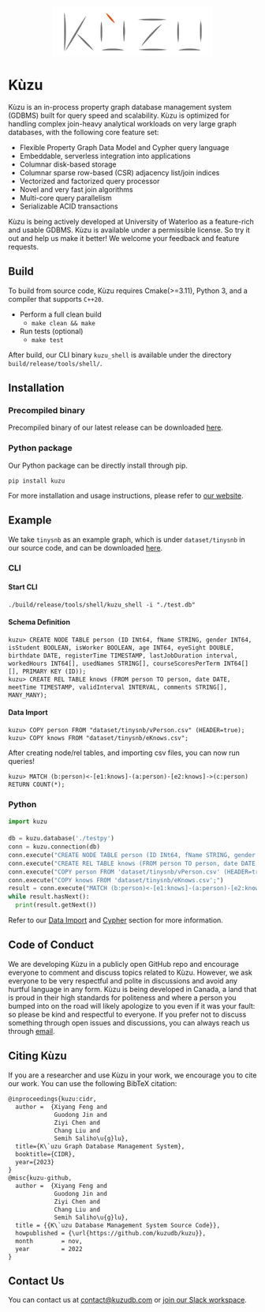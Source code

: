 <div align="center">
  <img src="/logo/kuzu-logo.png" height="100">
</div>

# Kùzu
Kùzu is an in-process property graph database management system (GDBMS) built for query speed and scalability. Kùzu is optimized for handling complex join-heavy analytical workloads on very large graph databases, with the following core feature set:

- Flexible Property Graph Data Model and Cypher query language
- Embeddable, serverless integration into applications 
- Columnar disk-based storage
- Columnar sparse row-based (CSR) adjacency list/join indices
- Vectorized and factorized query processor
- Novel and very fast join algorithms
- Multi-core query parallelism
- Serializable ACID transactions

Kùzu is being actively developed at University of Waterloo as a feature-rich and usable GDBMS. Kùzu is available under a permissible license. So try it out and help us make it better! We welcome your feedback and feature requests.

## Build
To build from source code, Kùzu requires Cmake(>=3.11), Python 3, and a compiler that supports `C++20`.
- Perform a full clean build
  - `make clean && make`
- Run tests (optional)
  - `make test`

After build, our CLI binary `kuzu_shell` is available under the directory `build/release/tools/shell/`.

## Installation
### Precompiled binary
Precompiled binary of our latest release can be downloaded [here](https://github.com/kuzudb/kuzu/releases/tag/0.0.1).  
### Python package
Our Python package can be directly install through pip.
```
pip install kuzu
```


For more installation and usage instructions, please refer to [our website](https://kuzudb.com/).

## Example
We take `tinysnb` as an example graph, which is under `dataset/tinysnb` in our source code, and can be downloaded [here](https://github.com/kuzudb/kuzu/tree/master/dataset/tinysnb).

### CLI
#### Start CLI
```
./build/release/tools/shell/kuzu_shell -i "./test.db"
```
#### Schema Definition
```cypher
kuzu> CREATE NODE TABLE person (ID INt64, fName STRING, gender INT64, isStudent BOOLEAN, isWorker BOOLEAN, age INT64, eyeSight DOUBLE, birthdate DATE, registerTime TIMESTAMP, lastJobDuration interval, workedHours INT64[], usedNames STRING[], courseScoresPerTerm INT64[][], PRIMARY KEY (ID));
kuzu> CREATE REL TABLE knows (FROM person TO person, date DATE, meetTime TIMESTAMP, validInterval INTERVAL, comments STRING[], MANY_MANY);
```

#### Data Import
```cypher
kuzu> COPY person FROM "dataset/tinysnb/vPerson.csv" (HEADER=true);
kuzu> COPY knows FROM "dataset/tinysnb/eKnows.csv";
```

After creating node/rel tables, and importing csv files, you can now run queries!
```cypher
kuzu> MATCH (b:person)<-[e1:knows]-(a:person)-[e2:knows]->(c:person) RETURN COUNT(*);
```

### Python
```python
import kuzu

db = kuzu.database('./testpy')
conn = kuzu.connection(db)
conn.execute("CREATE NODE TABLE person (ID INt64, fName STRING, gender INT64, isStudent BOOLEAN, isWorker BOOLEAN, age INT64, eyeSight DOUBLE, birthdate DATE, registerTime TIMESTAMP, lastJobDuration interval, workedHours INT64[], usedNames STRING[], courseScoresPerTerm INT64[][], PRIMARY KEY (ID));")
conn.execute("CREATE REL TABLE knows (FROM person TO person, date DATE, meetTime TIMESTAMP, validInterval INTERVAL, comments STRING[], MANY_MANY);")
conn.execute("COPY person FROM 'dataset/tinysnb/vPerson.csv' (HEADER=true);")
conn.execute("COPY knows FROM 'dataset/tinysnb/eKnows.csv';")
result = conn.execute("MATCH (b:person)<-[e1:knows]-(a:person)-[e2:knows]->(c:person) RETURN COUNT(*)")
while result.hasNext():
  print(result.getNext())
```

Refer to our [Data Import](https://kuzudb.com/docs/data-import) and [Cypher](https://kuzudb.com/docs/cypher) section for more information.

## Code of Conduct
We are developing Kùzu in a publicly open GitHub repo and encourage everyone 
to comment and discuss topics related to Kùzu. However, we ask everyone to be
very respectful and polite in discussions and avoid any hurtful language in any form.
Kùzu is being developed in Canada, a land that is proud in their high standards
for politeness and where a person you bumped into on the road will likely
apologize to you even if it was your fault: so please be 
kind and respectful to everyone. 
If you prefer not to discuss something through open issues and discussions, 
you can always reach us through [email](mailto:contact@kuzudb.com).

## Citing Kùzu
If you are a researcher and use Kùzu in your work, we encourage you to cite our work.
You can use the following BibTeX citation:
```
@inproceedings{kuzu:cidr,
  author =  {Xiyang Feng and
             Guodong Jin and
             Ziyi Chen and
             Chang Liu and
             Semih Saliho\u{g}lu},
  title={K\`uzu Graph Database Management System},
  booktitle={CIDR},
  year={2023}
}
@misc{kuzu-github,
  author =  {Xiyang Feng and
             Guodong Jin and
             Ziyi Chen and
             Chang Liu and
             Semih Saliho\u{g}lu},
  title = {{K\`uzu Database Management System Source Code}},
  howpublished = {\url{https://github.com/kuzudb/kuzu}},
  month        = nov,
  year         = 2022
}
```

## Contact Us
You can contact us at [contact@kuzudb.com](mailto:contact@kuzudb.com) or [join our Slack workspace](https://join.slack.com/t/kuzudb/shared_invite/zt-1n67h736q-E3AFGSI4w~ljlFMYr3_Sjg).
